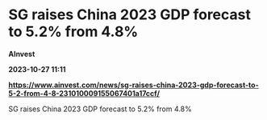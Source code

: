 # SG raises China 2023 GDP forecast to 5.2% from 4.8%
**AInvest**

**2023-10-27 11:11**

**https://www.ainvest.com/news/sg-raises-china-2023-gdp-forecast-to-5-2-from-4-8-231010009155067401a17ccf/**

SG raises China 2023 GDP forecast to 5.2% from 4.8%